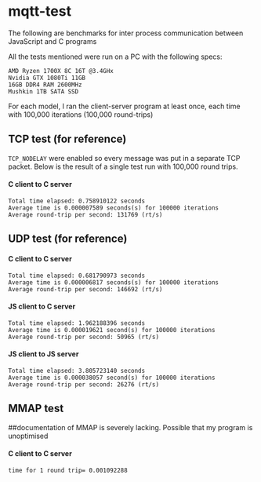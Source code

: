 # mqtt-test

The following are benchmarks for inter process communication between JavaScript and C programs

All the tests mentioned were run on a PC with the following specs:

```
AMD Ryzen 1700X 8C 16T @3.4GHx
Nvidia GTX 1080Ti 11GB
16GB DDR4 RAM 2600MHz
Mushkin 1TB SATA SSD
```

For each model, I ran the client-server program at least once, each time with 100,000 iterations (100,000 round-trips)


## TCP test (for reference)

`TCP_NODELAY` were enabled so every message was put in a separate TCP packet. Below is the result of a single test run with 100,000 round trips.

#### C client to C server

```
Total time elapsed: 0.758910122 seconds
Average time is 0.000007589 seconds(s) for 100000 iterations
Average round-trip per second: 131769 (rt/s)
```

## UDP test (for reference)


#### C client to C server

```
Total time elapsed: 0.681790973 seconds
Average time is 0.000006817 seconds(s) for 100000 iterations
Average round-trip per second: 146692 (rt/s)
```

#### JS client to C server
```
Total time elapsed: 1.962188396 seconds
Average time is 0.000019621 second(s) for 100000 iterations
Average round-trip per second: 50965 (rt/s)
```

#### JS client to JS server
```
Total time elapsed: 3.805723140 seconds
Average time is 0.000038057 second(s) for 100000 iterations
Average round-trip per second: 26276 (rt/s)
```

## MMAP test
##documentation of MMAP is severely lacking. Possible that my program is unoptimised
#### C client to C server
```
time for 1 round trip= 0.001092288
```






